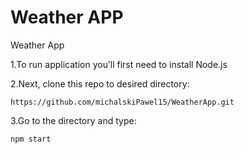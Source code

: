 # Weather APP
Weather App

1.To run application you’ll first need to install Node.js

2.Next, clone this repo to desired directory:
```
https://github.com/michalskiPawel15/WeatherApp.git
```
3.Go to the directory and type:
```
npm start
```
